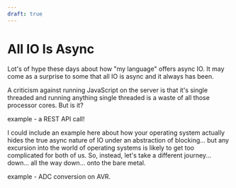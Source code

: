 ```yaml
---
draft: true
---
```


# All IO Is Async

Lot's of hype these days about how "my language" offers async IO.
It may come as a
surprise to some that all IO is async and it always has been.

A criticism against running JavaScript on the server is that it's single
threaded and running anything single threaded is a waste of all those processor
cores. But is it?

example - a REST API call!

I could include an example here about how your operating system actually
hides the true async nature of IO under an abstraction of blocking... but
any excursion into the world of operating systems is likely to get too
complicated for both of us. So, instead, let's take a different journey...
down... all the way down... onto the bare metal.

example - ADC conversion on AVR.
